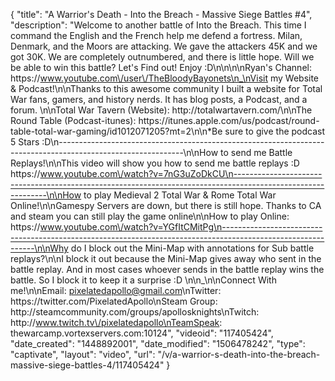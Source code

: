 {
    "title": "A Warrior's Death - Into the Breach - Massive Siege Battles #4",
    "description": "Welcome to another battle of Into the Breach.  This time I command the English and the French help me defend a fortress.  Milan, Denmark, and the Moors are attacking.  We gave the attackers 45K and we got 30K.  We are completely outnumbered, and there is little hope.  Will we be able to win this battle? Let's Find out! Enjoy :D\n\n\n\nRyan's Channel: https:\/\/www.youtube.com\/user\/TheBloodyBayonets\n_\nVisit my Website & Podcast!\n\nThanks to this awesome community I built a website for Total War fans, gamers, and history nerds.  It has blog posts, a Podcast, and a forum.  \n\nTotal War Tavern (Website): http:\/\/totalwartavern.com\/\n\nThe Round Table (Podcast-itunes): https:\/\/itunes.apple.com\/us\/podcast\/round-table-total-war-gaming\/id1012071205?mt=2\n\n*Be sure to give the podcast 5 Stars :D\n-------------------------------------------------------------------------------------------------------------\n\nHow to send me Battle Replays!\n\nThis video will show you how to send me battle replays :D https:\/\/www.youtube.com\/watch?v=7nG3uZoDkCU\n-------------------------------------------------------------------------------------------------------------\n\nHow to play Medieval 2 Total War & Rome Total War Online!\n\nGamespy Servers are down, but there is still hope.  Thanks to CA and steam you can still play the game online\n\nHow to play Online: https:\/\/www.youtube.com\/watch?v=YGfItCMitPg\n-------------------------------------------------------------------------------------------------------------\n\nWhy do I block out the Mini-Map with annotations for Sub battle replays?\n\nI block it out because the Mini-Map gives away who sent in the battle replay.  And in most cases whoever sends in the battle replay wins the battle.  So I block it to keep it a surprise :D  \n\n_\n\nConnect With me!\n\nEmail: pixelatedapollo@gmail.com\nTwitter: https:\/\/twitter.com\/PixelatedApollo\nSteam Group:  http:\/\/steamcommunity.com\/groups\/apollosknights\nTwitch: http:\/\/www.twitch.tv\/pixelatedapollo\nTeamSpeak: thewarcamp.vortexservers.com:10124",
    "videoid": "117405424",
    "date_created": "1448892001",
    "date_modified": "1506478242",
    "type": "captivate",
    "layout": "video",
    "url": "\/v\/a-warrior-s-death-into-the-breach-massive-siege-battles-4\/117405424"
}